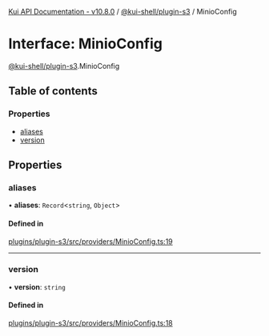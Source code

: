 [Kui API Documentation - v10.8.0](../README.md) / [@kui-shell/plugin-s3](../modules/kui_shell_plugin_s3.md) / MinioConfig

# Interface: MinioConfig

[@kui-shell/plugin-s3](../modules/kui_shell_plugin_s3.md).MinioConfig

## Table of contents

### Properties

- [aliases](kui_shell_plugin_s3.MinioConfig.md#aliases)
- [version](kui_shell_plugin_s3.MinioConfig.md#version)

## Properties

### aliases

• **aliases**: `Record`<`string`, `Object`\>

#### Defined in

[plugins/plugin-s3/src/providers/MinioConfig.ts:19](https://github.com/mra-ruiz/kui/blob/76908b178/plugins/plugin-s3/src/providers/MinioConfig.ts#L19)

---

### version

• **version**: `string`

#### Defined in

[plugins/plugin-s3/src/providers/MinioConfig.ts:18](https://github.com/mra-ruiz/kui/blob/76908b178/plugins/plugin-s3/src/providers/MinioConfig.ts#L18)

